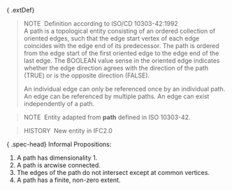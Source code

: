 { .extDef}
> NOTE&nbsp; Definition according to ISO/CD 10303-42:1992  
> A path is a topological entity consisting of an ordered collection of oriented edges, such that the edge start vertex of each edge coincides with the edge end of its predecessor. The path is ordered from the edge start of the first oriented edge to the edge end of the last edge. The BOOLEAN value sense in the oriented edge indicates whether the edge direction agrees with the direction of the path (TRUE) or is the opposite direction (FALSE).   
>   
> An individual edge can only be referenced once by an individual path. An edge can be referenced by multiple paths. An edge can exist independently of a path.

> NOTE&nbsp; Entity adapted from **path** defined in ISO 10303-42.

> HISTORY&nbsp; New entity in IFC2.0

{ .spec-head}
Informal Propositions:

1. A path has dimensionality 1.
2. A path is arcwise connected.
3. The edges of the path do not intersect except at common vertices.
4. A path has a finite, non-zero extent.
